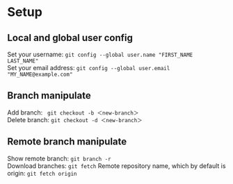 # Setup

## Local and global user config 

Set your username: ```git config --global user.name "FIRST_NAME LAST_NAME"```  
Set your email address: ```git config --global user.email "MY_NAME@example.com"```

## Branch manipulate

Add branch: ``` git checkout -b ＜new-branch＞```  
Delete branch: ``` git checkout -d ＜new-branch＞ ```

## Remote branch manipulate

Show remote branch: ``` git branch -r ```   
Download branches: ``` git fetch ```
Remote repository name, which by default is origin: ``` git fetch origin ```  

